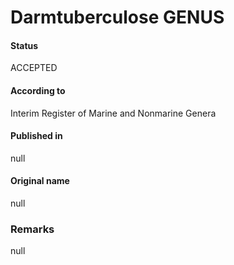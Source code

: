 # Darmtuberculose GENUS

#### Status
ACCEPTED

#### According to
Interim Register of Marine and Nonmarine Genera

#### Published in
null

#### Original name
null

### Remarks
null